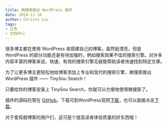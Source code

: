 ```yaml
---
title: 微搜索推出 WordPress 插件
date: 2014-11-10
author: Christy Liu
tags:
- 公告
- 文档中心
---
```


很多博主都在使用 WordPress 来搭建自己的博客。虽然挺漂亮，但是 WordPress 的部分功能还是有待加强的，例如搜索效果不佳的搜索引擎。对许多内容丰富的博客来说，快速、有效的搜索引擎无疑能帮助读者快速找到特定文章。

为了让更多博主更轻松地给博客添加上专业和现代的搜索引擎，微搜索推出 WordPress 插件 —— TinySou Search！

只要给你的博客安装上 TinySou Search，你就可以方便地使用微搜索了。

插件的源码托管在 [GitHub](https://github.com/tinysou/tinysou-wordpress)。下载可到WordPress官网[下载](https://wordpress.org/plugins/tinysou-search/)，也可以直接点击[下载](https://downloads.wordpress.org/plugin/tinysou-search.zip)。

对于爱捣鼓博客的用户们，这可是个提高读者体验质量的好东西哦！
